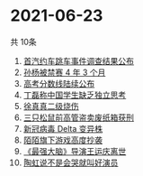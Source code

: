 # 2021-06-23
  共 10条

  <!-- BEGIN -->
  <!-- 最后更新时间:Wed Jun 23 2021 05:08:25 GMT+0000 (Coordinated Universal Time) -->
  1. [首汽约车跳车事件调查结果公布](https://www.zhihu.com/search?q=首汽约车)
1. [孙杨被禁赛 4 年 3 个月](https://www.zhihu.com/search?q=孙杨)
1. [高考分数线陆续公布](https://www.zhihu.com/search?q=高考分数线)
1. [丁磊称中国学生缺乏独立思考](https://www.zhihu.com/search?q=丁磊)
1. [徐真真二级烧伤](https://www.zhihu.com/search?q=徐真真)
1. [三只松鼠前高管盗卖废纸箱获刑](https://www.zhihu.com/search?q=三只松鼠)
1. [新冠病毒 Delta 变异株](https://www.zhihu.com/search?q=新冠病毒)
1. [陌陌旗下游戏高度抄袭](https://www.zhihu.com/search?q=黑帝斯)
1. [《最强大脑》导演王运庆离世](https://www.zhihu.com/search?q=最强大脑导演王运庆)
1. [陶虹说不是会哭就叫好演员](https://www.zhihu.com/search?q=陶虹说不是会哭就叫好演员)
  <!-- END -->
  